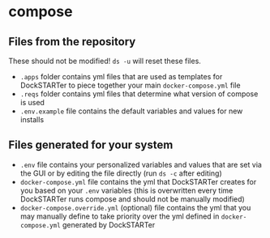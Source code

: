 # compose

## Files from the repository

These should not be modified! `ds -u` will reset these files.

- `.apps` folder contains yml files that are used as templates for DockSTARTer to piece together your main `docker-compose.yml` file
- `.reqs` folder contains yml files that determine what version of compose is used
- `.env.example` file contains the default variables and values for new installs

## Files generated for your system

- `.env` file contains your personalized variables and values that are set via the GUI or by editing the file directly (run `ds -c` after editing)
- `docker-compose.yml` file contains the yml that DockSTARTer creates for you based on your `.env` variables (this is overwritten every time DockSTARTer runs compose and should not be manually modified)
- `docker-compose.override.yml` (optional) file contains the yml that you may manually define to take priority over the yml defined in `docker-compose.yml` generated by DockSTARTer
